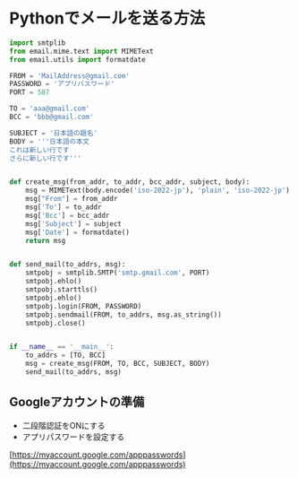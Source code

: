 # Pythonでメールを送る方法

~~~python
import smtplib
from email.mime.text import MIMEText
from email.utils import formatdate

FROM = 'MailAddress@gmail.com'
PASSWORD = 'アプリパスワード'
PORT = 587

TO = 'aaa@gmail.com'
BCC = 'bbb@gmail.com'

SUBJECT = '日本語の題名'
BODY = '''日本語の本文
これは新しい行です
さらに新しい行です'''


def create_msg(from_addr, to_addr, bcc_addr, subject, body):
    msg = MIMEText(body.encode('iso-2022-jp'), 'plain', 'iso-2022-jp')
    msg["From"] = from_addr
    msg['To'] = to_addr
    msg['Bcc'] = bcc_addr
    msg['Subject'] = subject
    msg['Date'] = formatdate()
    return msg


def send_mail(to_addrs, msg):
    smtpobj = smtplib.SMTP('smtp.gmail.com', PORT)
    smtpobj.ehlo()
    smtpobj.starttls()
    smtpobj.ehlo()
    smtpobj.login(FROM, PASSWORD)
    smtpobj.sendmail(FROM, to_addrs, msg.as_string())
    smtpobj.close()


if __name__ == '__main__':
    to_addrs = [TO, BCC]
    msg = create_msg(FROM, TO, BCC, SUBJECT, BODY)
    send_mail(to_addrs, msg)

~~~

## Googleアカウントの準備
- 二段階認証をONにする
- アプリパスワードを設定する

[https://myaccount.google.com/apppasswords](https://myaccount.google.com/apppasswords)
